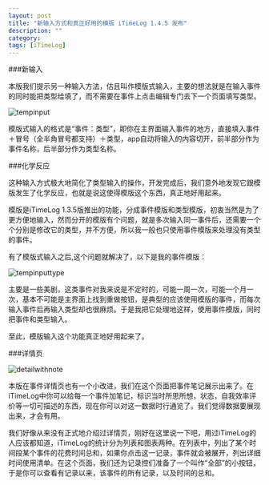 ```yaml
---
layout: post
title: "新输入方式和真正好用的模版 iTimeLog 1.4.5 发布"
description: ""
category: 
tags: [iTimeLog]
---
```


###新输入

本版我们提示另一种输入方法，估且叫作模版式输入，主要的想法就是在输入事件的同时能把类型给填了，而不需要在事件上点击编辑专门去下一个页面填写类型。

![tempinput](http://interbbs.b0.upaiyun.com/iTimeLog/tempinput.png)

模版式输入的格式是“事件：类型”，即你在主界面输入事件的地方，直接填入事件＋冒号（全半角冒号都支持）＋类型，app自动将输入的内容切开，前半部分作为事件名称，后半部分作为类型名称。

###化学反应

这种输入方式极大地简化了类型输入的操作，开发完成后，我们意外地发现它跟模版发生了化学反应，也就是说这使得模版这个东西，真正地好用起来。

模版是iTimeLog 1.3.5版推出的功能，分成事件模版和类型模版，初衷当然是为了更方便地输入，然而分开的模版有个问题，就是多次输入同一事件后，还需要一个个分别是修改它的类型，并不方便，所以我一般也只使用事件模版来处理没有类型的事件。

有了模版式输入之后,这个问题就解决了，以下是我的事件模版：

![tempinputtype](http://interbbs.b0.upaiyun.com/iTimeLog/temp-event-and-type.png)

主要是一些美剧，这类事件对我来说是不定时的，可能一周一次，可能一个月一次，基本不可能是主界面上找到重做按钮，是典型的应该使用模版的事件，而每次输入事件后再输入类型却也很麻烦。于是我把它处理地这样，使用事件模版，同时把事件和类型输入。

至此，模版输入这个功能真正地好用起来了。

###详情页   

![detailwithnote](http://interbbs.b0.upaiyun.com/iTimeLog/detailWithNote.png)

本版在事件详情页也有一个小改进，我们在这个页面把事件笔记展示出来了。在iTimeLog中你可以给每一个事件加笔记，标识当时所思所想，状态，自我效率评价等一切可描述的东西，现在你可以对这一数据时行通览了。我们觉得数据要展现出来，才会有用。

我们好像从来没有正式地介绍过详情页，刚好在这里说一下吧，用过iTimeLog的人应该都知道，iTimeLog的统计分为列表和图表两种。在列表中，列出了某个时间段某个事件的花费时间总和，如果你点击这一记录，事件就会被展开，列出详细时间使用清单。在这个页面，我们还为记录控们准备了一个叫作“全部”的小按钮，于是你可以查看有记录以来，该事件的所有记录，以及时间的总和。